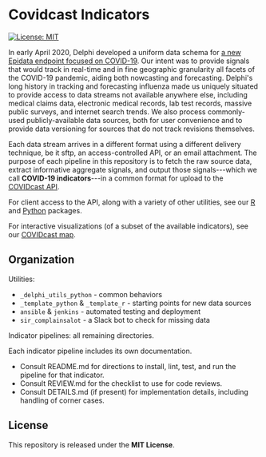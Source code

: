 # Covidcast Indicators

[![License: MIT][mit-image]][mit-url]

In early April 2020, Delphi developed a uniform data schema for [a new Epidata endpoint focused on COVID-19](https://cmu-delphi.github.io/delphi-epidata/api/covidcast.html). Our intent was to provide signals that would track in real-time and in fine geographic granularity all facets of the COVID-19 pandemic, aiding both nowcasting and forecasting. Delphi's long history in tracking and forecasting influenza made us uniquely situated to provide access to data streams not available anywhere else, including medical claims data, electronic medical records, lab test records, massive public surveys, and internet search trends. We also process commonly-used publicly-available data sources, both for user convenience and to provide data versioning for sources that do not track revisions themselves.

Each data stream arrives in a different format using a different delivery technique, be it sftp, an access-controlled API, or an email attachment. The purpose of each pipeline in this repository is to fetch the raw source data, extract informative aggregate signals, and output those signals---which we call **COVID-19 indicators**---in a common format for upload to the [COVIDcast API](https://cmu-delphi.github.io/delphi-epidata/api/covidcast.html). 

For client access to the API, along with a variety of other utilities, see our [R](https://cmu-delphi.github.io/covidcast/covidcastR/) and [Python](https://cmu-delphi.github.io/covidcast/covidcast-py/html/) packages.

For interactive visualizations (of a subset of the available indicators), see our [COVIDcast map](https://covidcast.cmu.edu).

## Organization

Utilities:
* `_delphi_utils_python` - common behaviors
* `_template_python` & `_template_r` - starting points for new data sources
* `ansible` & `jenkins` - automated testing and deployment
* `sir_complainsalot` - a Slack bot to check for missing data

Indicator pipelines: all remaining directories.

Each indicator pipeline includes its own documentation. 

* Consult README.md for directions to install, lint, test, and run the pipeline for that indicator. 
* Consult REVIEW.md for the checklist to use for code reviews. 
* Consult DETAILS.md (if present) for implementation details, including handling of corner cases.


## License

This repository is released under the **MIT License**.

[mit-image]: https://img.shields.io/badge/License-MIT-yellow.svg
[mit-url]: https://opensource.org/licenses/MIT
